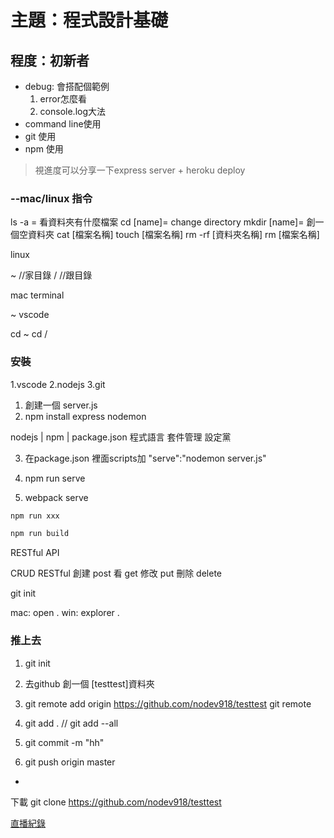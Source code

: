 # 主題：程式設計基礎
## 程度：初新者
- debug: 會搭配個範例
    1. error怎麼看
    2. console.log大法
- command line使用
- git 使用
- npm 使用
>視進度可以分享一下express server + heroku deploy


### --mac/linux 指令
ls -a = 看資料夾有什麼檔案
cd [name]= change directory
mkdir [name]= 創一個空資料夾
cat [檔案名稱]
touch [檔案名稱]
rm -rf [資料夾名稱]
rm [檔案名稱]

linux

~ //家目錄
/ //跟目錄
 
mac terminal 

~
vscode 

cd ~
cd /


### 安裝
1.vscode
2.nodejs
3.git


1. 創建一個 server.js
2. npm install express nodemon 

nodejs  |  npm   | package.json
程式語言  套件管理    設定黨

3. 在package.json 裡面scripts加
   "serve":"nodemon server.js"

4. npm run serve

5. webpack serve 

```zsh 
npm run xxx

npm run build
```
RESTful API

CRUD RESTful
創建 post
看   get 
修改 put
刪除 delete

git init 

mac: open .
win: explorer .


### 推上去
1. git init
2. 去github 創一個 [testtest]資料夾
3. git remote add origin https://github.com/nodev918/testtest
git remote 

4. git add . // git add --all
5. git commit -m "hh"
6. git push origin master
-
下載
git clone https://github.com/nodev918/testtest

[直播紀錄](https://drive.google.com/file/d/1D9F0gV0DCiSSehRy5Dqr2PIBiyyv940o/view?usp=sharing)

